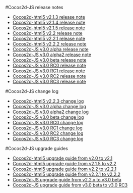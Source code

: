 #Cocos2d-JS release notes

- [Cocos2d-html5 v2.1.3 release note](v2.1.3/release-note/en.md)
- [Cocos2d-html5 v2.1.4 release note](v2.1.4/release-note/en.md)
- [Cocos2d-html5 v2.1.5 release note](v2.1.5/release-note/en.md)
- [Cocos2d-html5 v2.2 release note](v2.2/release-note/en.md)
- [Cocos2d-html5 v2.2.1 release note](v2.2.1/release-note/en.md)
- [Cocos2d-html5 v2.2.2 release note](v2.2.2/release-note/en.md)
- [Cocos2d-JS v3.0 alpha release note](v3.0a/release-note/en.md)
- [Cocos2d-JS v3.0 alpha2 release note](v3.0a2/release-note/en.md)
- [Cocos2d-JS v3.0 beta release note](v3.0b/release-note/en.md)
- [Cocos2d-JS v3.0 RC0 release note](v3.0rc0/release-note/en.md)
- [Cocos2d-JS v3.0 RC1 release note](v3.0rc1/release-note/en.md)
- [Cocos2d-JS v3.0 RC2 release note](v3.0rc2/release-note/en.md)
- [Cocos2d-JS v3.0 RC3 release note](v3.0rc3/release-note/en.md)

#Cocos2d-JS change log

- [Cocos2d-html5 v2.2.3 change log](v2.2.3/change-log/en.md)
- [Cocos2d-JS v3.0 alpha change log](v3.0a/changelog/en.md)
- [Cocos2d-JS v3.0 alpha2 change log](v3.0a2/changelog/en.md)
- [Cocos2d-JS v3.0 beta change log](v3.0b/changelog/en.md)
- [Cocos2d-JS v3.0 RC0 change log](v3.0rc0/changelog/en.md)
- [Cocos2d-JS v3.0 RC1 change log](v3.0rc1/changelog/en.md)
- [Cocos2d-JS v3.0 RC2 change log](v3.0rc2/changelog/en.md)
- [Cocos2d-JS v3.0 RC3 change log](v3.0rc3/changelog/en.md)

#Cocos2d-JS upgrade guides

- [Cocos2d-html5 upgrade guide from v2.0 to v2.1](v2.1.3/upgrade-guide-from-v20-to-v21/en.md)
- [Cocos2d-html5 upgrade guide from v2.1.5 to v2.2](v2.2/upgrade-guide-from-v215-to-v22/en.md)
- [Cocos2d-html5 upgrade guide from v2.2 to v2.2.1](v2.2.1/upgrade-guide-from-v22-to-v221/en.md)
- [Cocos2d-html5 upgrade guide from v2.2.1 to v2.2.2](v2.2.2/upgrade-guide-from-v221-to-v222/en.md)
- [Cocos2d-JS upgrade guide from v2.2.x to v3.0 beta](v3.0a/upgrade-guide/en.md)
- [Cocos2d-JS upgrade guide from v3.0 beta to v3.0 RC3](v3.0rc0/upgrade-guide/en.md)